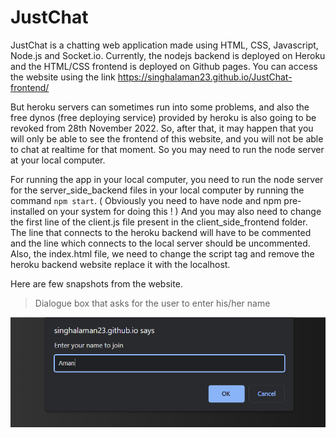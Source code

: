 # JustChat
JustChat is a chatting web application made using HTML, CSS, Javascript, Node.js and Socket.io.
Currently, the nodejs backend is deployed on Heroku and the HTML/CSS frontend is deployed on Github pages. You can access the website using the link https://singhalaman23.github.io/JustChat-frontend/

But heroku servers can sometimes run into some problems, and also the free dynos (free deploying service) provided by heroku is also going to be revoked from 28th November 2022.
So, after that, it may happen that you will only be able to see the frontend of this website, and you will not be able to chat at realtime for that moment. So you may need to run the node server at your local computer.

For running the app in your local computer, you need to run the node server for the server_side_backend files in your local computer by running the command `npm start`.
( Obviously you need to have node and npm pre-installed on your system for doing this ! )
And you may also need to change the first line of the client.js file present in the client_side_frontend folder. The line that connects to the heroku backend will have to be commented and the line which connects to the local server should be uncommented. Also, the index.html file, we need to change the script tag and remove the heroku backend website replace it with the localhost.

Here are few snapshots from the website.
>Dialogue box that asks for the user to enter his/her name 

![Image 1](https://github.com/singhalaman23/JustChat/blob/main/justchatIMG1.png?raw=true)
